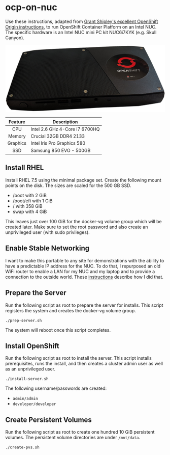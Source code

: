 # ocp-on-nuc
Use these instructions, adapted from [Grant Shipley's excellent
OpenShift Origin instructions](https://github.com/gshipley/installcentos),
to run OpenShift Container Platform on an Intel NUC.  The specific
hardware is an Intel NUC mini PC kit NUC6i7KYK (e.g. Skull Canyon).

![My Little NUC](my-intel-nuc.png)

| Feature | Description |
| :-----: | ----------- |
| CPU | Intel 2.6 GHz 4-Core i7 6700HQ |
| Memory | Crucial 32GB DDR4 2133 |
| Graphics | Intel Iris Pro Graphics 580 |
| SSD | Samsung 850 EVO - 500GB |

## Install RHEL
Install RHEL 7.5 using the minimal package set.  Create the following
mount points on the disk.  The sizes are scaled for the 500 GB SSD.

* /boot with 2 GiB
* /boot/efi with 1 GiB
* / with 358 GiB
* swap with 4 GiB

This leaves just over 100 GiB for the docker-vg volume group which
will be created later.  Make sure to set the root password and also
create an unprivileged user (with sudo privileges).

## Enable Stable Networking
I want to make this portable to any site for demonstrations with
the ability to have a predictable IP address for the NUC.  To do
that, I repurposed an old WiFi router to enable a LAN for my NUC
and my laptop and to provide a connection to the outside world.
These [instructions](linksys-openwrt-config.md) describe how I did
that.

## Prepare the Server
Run the following script as root to prepare the server for installs.
This script registers the system and creates the docker-vg volume
group.

    ./prep-server.sh

The system will reboot once this script completes.

## Install OpenShift
Run the following script as root to install the server.  This script
installs prerequisites, runs the install, and then creates a cluster
admin user as well as an unprivileged user.

    ./install-server.sh

The following username/passwords are created:

* `admin/admin`
* `developer/developer`

## Create Persistent Volumes
Run the following script as root to create one hundred 10 GiB
persistent volumes.  The persistent volume directories are under
`/mnt/data`.

    ./create-pvs.sh

